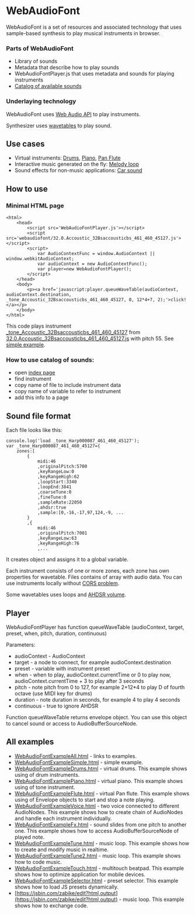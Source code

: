 # WebAudioFont

WebAudioFont is a set of resources and associated technology that uses sample-based synthesis to play musical instruments in browser.

### Parts of WebAudioFont

- Library of sounds
- Metadata that describe how to play sounds
- WebAudioFontPlayer.js that uses metadata and sounds for playing instruments
- [Catalog of available sounds](http://molgav.nn.ru/webaudiofont/index.html)

### Underlaying technology

WebAudioFont uses [Web Audio API](https://www.google.ru/search?q=web+audio+api) to play instruments.

Synthesizer uses [wavetables](https://www.google.ru/search?q=wavetable+synthesis) to play sound.

## Use cases

- Virtual instruments: [Drums](http://molgav.nn.ru/WebAudioFontExampleDrums.html), [Piano](http://molgav.nn.ru/WebAudioFontExamplePiano.html), [Pan Flute](http://molgav.nn.ru/WebAudioFontExampleFlute.html)
- Interactive music generated on the fly: [Melody loop](http://molgav.nn.ru/WebAudioFontExampleTune.html)
- Sound effects for non-music applications: [Car sound](http://molgav.nn.ru/WebAudioFontExampleFx.html)

## How to use

### Minimal HTML page

```
<html>
	<head>
		<script src='WebAudioFontPlayer.js'></script>
		<script src='webaudiofont/32.0.Accoustic_32Bsaccousticbs_461_460_45127.js'></script>
		<script>
			var AudioContextFunc = window.AudioContext || window.webkitAudioContext;
			var audioContext = new AudioContextFunc();
			var player=new WebAudioFontPlayer();
		</script>
	</head>
	<body>
		<p><a href='javascript:player.queueWaveTable(audioContext, audioContext.destination, _tone_Accoustic_32Bsaccousticbs_461_460_45127, 0, 12*4+7, 2);'>click!</a></p>
	</body>
</html>
```
		
This code plays instrument [_tone_Accoustic_32Bsaccousticbs_461_460_45127](http://molgav.nn.ru/webaudiofont/32.0.Accoustic_32Bsaccousticbs_461_460_45127.html) from [32.0.Accoustic_32Bsaccousticbs_461_460_45127.js](http://molgav.nn.ru/webaudiofont/32.0.Accoustic_32Bsaccousticbs_461_460_45127.js) with pitch 55. See [simple example](http://molgav.nn.ru/WebAudioFontExampleSimple.html).

### How to use catalog of sounds:

- open [index page](http://molgav.nn.ru/webaudiofont/index.html)
- find instrument
- copy name of file to include instrument data
- copy name of variable to refer to instrument
- add this info to a page

## Sound file format

Each file looks like this:

```
console.log('load _tone_Harp000087_461_460_45127');
var _tone_Harp000087_461_460_45127={
	zones:[
		{
			midi:46
			,originalPitch:5700
			,keyRangeLow:0
			,keyRangeHigh:62
			,loopStart:3340
			,loopEnd:3841
			,coarseTune:0
			,fineTune:0
			,sampleRate:22050
			,ahdsr:true
			,sample:[0,-16,-17,97,124,-9, ...
		}
		,{
			midi:46
			,originalPitch:7001
			,keyRangeLow:63
			,keyRangeHigh:76
			,...
```

It creates object and assigns it to a global variable.

Each instrument consists of one or more zones, each zone has own properties for wavetable. Files contains of array with audio data. You can use instruments locally without [CORS problem](https://www.google.ru/search?q=cors+problem).

Some wavetables uses loops and [AHDSR volume](https://www.google.ru/search?q=ahdsr).

## Player

WebAudioFontPlayer has function queueWaveTable (audioContext, target, preset, when, pitch, duration, continuous)

Parameters:

- audioContext - AudioContext
- target - a node to connect, for example audioContext.destination
- preset - variable with instrument preset
- when - when to play, audioContext.currentTime or 0 to play now, audioContext.currentTime + 3 to play after 3 seconds
- pitch - note pitch from 0 to 127, for example 2+12*4 to play D of fourth octave (use MIDI key for drums)
- duration - note duration in seconds, for example 4 to play 4 seconds
- continuous - true to ignore AHDSR

Function queueWaveTable returns envelope object. You can use this object to cancel sound or access to AudioBufferSourceNode.

## All examples

- [WebAudioFontExampleAll.html](http://molgav.nn.ru/WebAudioFontExampleAll.html) - links to examples.
- [WebAudioFontExampleSimple.html](http://molgav.nn.ru/WebAudioFontExampleSimple.html) - simple example.
- [WebAudioFontExampleDrums.html](http://molgav.nn.ru/WebAudioFontExampleDrums.html) - virtual drums. This example shows using of drum instruments.
- [WebAudioFontExamplePiano.html](http://molgav.nn.ru/WebAudioFontExamplePiano.html) - virtual piano. This example shows using of tone instrument.
- [WebAudioFontExampleFlute.html](http://molgav.nn.ru/WebAudioFontExampleFlute.html) - virtual Pan flute. This example shows using of Envelope objects to start and stop a note playing.
- [WebAudioFontExampleVoice.html](http://molgav.nn.ru/WebAudioFontExampleVoice.html) - two voice connected to different AudioNodes. This example shows how to create chain of AudioNodes and handle each instrument individually.
- [WebAudioFontExampleFx.html](http://molgav.nn.ru/WebAudioFontExampleFx.html) - sound slides from one pitch to another one. This example shows how to access AudioBufferSourceNode of played note.
- [WebAudioFontExampleTune.html](http://molgav.nn.ru/WebAudioFontExampleTune.html) - music loop. This example shows how to create and modify music in realtime.
- [WebAudioFontExampleTune2.html](http://molgav.nn.ru/WebAudioFontExampleTune2.html) - music loop. This example shows how to code music.
- [WebAudioFontExampleTouch.html](http://molgav.nn.ru/WebAudioFontExampleTouch.html) - multitouch beatpad. This example shows how to optimize application for mobile devices.
- [WebAudioFontExampleSelector.html](http://molgav.nn.ru/WebAudioFontExampleSelector.html) - preset selector. This example shows how to load JS presets dynamically.
- [https://jsbin.com/zabike/edit?html,output](https://jsbin.com/zabike/edit?html,output) - music loop. This example shows how to exchange code.



